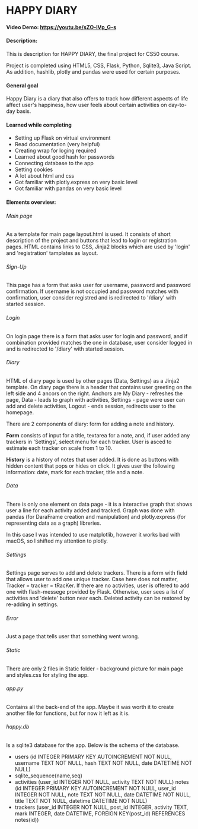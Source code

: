 # HAPPY DIARY
#### Video Demo: https://youtu.be/sZO-lVp_G-s
#### Description:

This is description for HAPPY DIARY, the final project for CS50 course. 

Project is completed using HTML5, CSS, Flask, Python, Sqlite3, Java Script. As addition, hashlib, plotly and pandas were used for certain purposes. 

#### General goal
Happy Diary is a diary that also offers to track how different aspects of life affect user's happiness, how user feels about certain activities on day-to-day basis. 

#### Learned while completing

- Setting up Flask on virtual environment
- Read documentation (very helpful)
- Creating wrap for loging required
- Learned about good hash for passwords
- Connecting database to the app
- Setting cookies
- A lot about html and css
- Got familiar with plotly.express on very basic level
- Got familiar with pandas on very basic level

#### Elements overview:

###### Main page
As a template for main page layout.html is used. It consists of short description of the project and buttons that lead to login or registration pages. HTML contains links to CSS, Jinja2 blocks which are used by 'login' and 'registration' tamplates as layout.

###### Sign-Up
This page has a form that asks user for username, password and password confirmation. If username is not occupied and password matches with confirmation, user consider registred and is redirected to '/diary' with started session.

###### Login   
On login page there is a form that asks user for login and password, and if combination provided matches the one in database, user consider logged in and is redirected to '/diary' with started session. 

###### Diary
HTML of diary page is used by other pages (Data, Settings) as a Jinja2 template. On diary page there is a header that contains user greeting on the left side and 4 ancors on the right. Anchors are My Diary - refreshes the page, Data - leads to graph with activities, Settings - page were user can add and delete activities, Logout - ends session, redirects user to the homepage. 

There are 2 components of diary: form for adding a note and history. 

**Form** consists of input for a title, textarea for a note, and, if user added any trackers in 'Settings', select menu for each tracker. User is asced to estimate each tracker on scale from 1 to 10. 

**History** is a history of notes that user added. It is done as buttons with hidden content that pops or hides on click. It gives user the following information: date, mark for each tracker, title and a note. 

###### Data
There is only one element on data page - it is a interactive graph that shows user a line for each activity added and tracked. Graph was done with pandas (for DaraFrame creation and manipulation) and plotly.express (for representing data as a graph) libreries.

In this case I was intended to use matplotlib, however it works bad with macOS, so I shifted my attention to plotly.

###### Settings
Settings page serves to add and delete trackers. There is a form with field that allows user to add one unique tracker. Case here does not matter, Tracker = tracker = tRacKer. If there are no activities, user is offered to add one with flash-messege provided by Flask. Otherwise, user sees a list of activities and 'delete' button near each. Deleted activity can be restored by re-adding in settings.

###### Error
Just a page that tells user that something went wrong.

###### Static
There are only 2 files in Static folder - background picture for main page and styles.css for styling the app. 

###### app.py
Contains all the back-end of the app. Maybe it was worth it to create another file for functions, but for now it left as it is. 

###### happy.db
Is a sqlite3 database for the app. Below is the schema of the database.

- users (id INTEGER PRIMARY KEY AUTOINCREMENT NOT NULL, username TEXT NOT NULL, hash TEXT NOT NULL, date DATETIME NOT NULL)
- sqlite_sequence(name,seq)
- activities (user_id INTEGER NOT NULL, activity TEXT NOT NULL)
notes (id INTEGER PRIMARY KEY AUTOINCREMENT NOT NULL, user_id INTEGER NOT NULL, note TEXT NOT NULL, date DATETIME NOT NULL, title TEXT NOT NULL, datetime DATETIME NOT NULL)
- trackers (user_id INTEGER NOT NULL, post_id INTEGER, activity TEXT, mark INTEGER, date DATETIME, FOREIGN KEY(post_id) REFERENCES notes(id))

